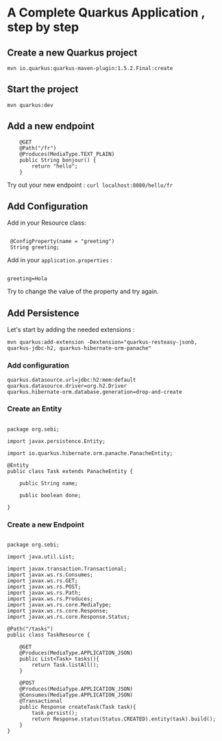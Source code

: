 # A Complete Quarkus Application , step by step

## Create a new Quarkus project 

`mvn io.quarkus:quarkus-maven-plugin:1.5.2.Final:create`

## Start the project 

`mvn quarkus:dev` 

## Add a new endpoint 

```
    @GET
    @Path("/fr")
    @Produces(MediaType.TEXT_PLAIN)
    public String bonjour() {
        return "hello";
    }

```

Try out your new endpoint : `curl localhost:8080/hello/fr`

## Add Configuration 

Add in your Resource class: 

```

 @ConfigProperty(name = "greeting")
 String greeting;

```

Add in your `application.properties` : 

```

greeting=Hola

```

Try to change the value of the property and try again. 


## Add Persistence

Let's start by adding the needed extensions : 

`mvn quarkus:add-extension -Dextension="quarkus-resteasy-jsonb, quarkus-jdbc-h2, quarkus-hibernate-orm-panache"`

### Add configuration

```
quarkus.datasource.url=jdbc:h2:mem:default
quarkus.datasource.driver=org.h2.Driver
quarkus.hibernate-orm.database.generation=drop-and-create

```


### Create an Entity 

```

package org.sebi;

import javax.persistence.Entity;

import io.quarkus.hibernate.orm.panache.PanacheEntity;

@Entity
public class Task extends PanacheEntity {

    public String name;

    public boolean done;
    
}

```

### Create a new Endpoint 

```

package org.sebi;

import java.util.List;

import javax.transaction.Transactional;
import javax.ws.rs.Consumes;
import javax.ws.rs.GET;
import javax.ws.rs.POST;
import javax.ws.rs.Path;
import javax.ws.rs.Produces;
import javax.ws.rs.core.MediaType;
import javax.ws.rs.core.Response;
import javax.ws.rs.core.Response.Status;

@Path("/tasks")
public class TaskResource {
    
    @GET
    @Produces(MediaType.APPLICATION_JSON)
    public List<Task> tasks(){
        return Task.listAll();
    }

    @POST
    @Produces(MediaType.APPLICATION_JSON)
    @Consumes(MediaType.APPLICATION_JSON)
    @Transactional
    public Response createTask(Task task){
        task.persist();
        return Response.status(Status.CREATED).entity(task).build();
    }
}

```

